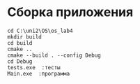 # Сборка приложения
```
cd C:\uni2\OS\os_lab4
mkdir build
cd build
cmake ..
cmake --build . --config Debug
cd Debug
tests.exe  :тесты
Main.exe  :программа
```
